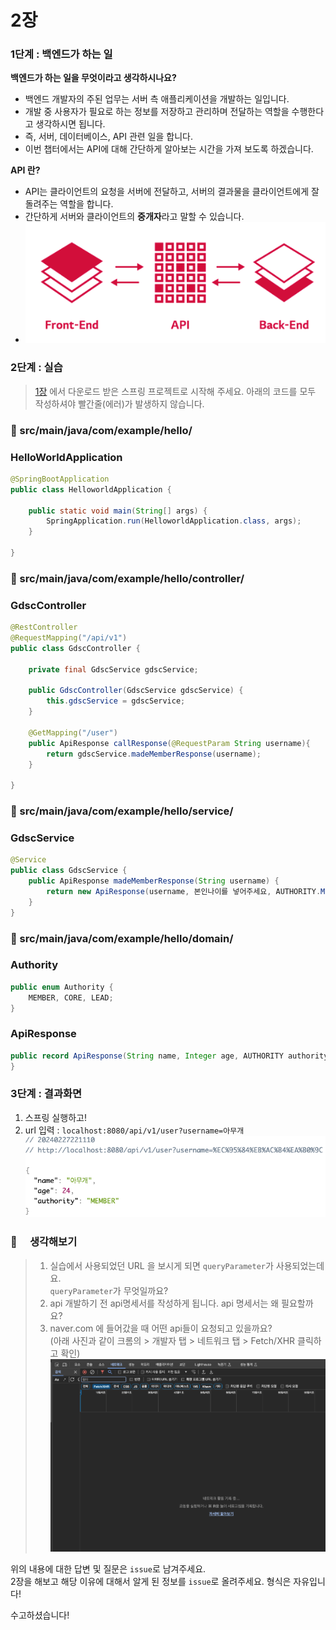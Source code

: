 # 2장

### 1단계 : 백엔드가 하는 일

**백엔드가 하는 일을 무엇이라고 생각하시나요?**

- 백엔드 개발자의 주된 업무는 서버 측 애플리케이션을 개발하는 일입니다.
- 개발 중 사용자가 필요로 하는 정보를 저장하고 관리하며 전달하는 역할을 수행한다고 생각하시면 됩니다.
- 즉, 서버, 데이터베이스, API 관련 일을 합니다.
- 이번 챕터에서는 API에 대해 간단하게 알아보는 시간을 가져 보도록 하겠습니다.

**API 란?**

- API는 클라이언트의 요청을 서버에 전달하고, 서버의 결과물을 클라이언트에게 잘 돌려주는 역할을 합니다.
- 간단하게 서버와 클라이언트의 **중개자**라고 말할 수 있습니다.
- ![api_image](./img/api_image.png)

### 2단계 : 실습

> [1장](page1.md) 에서 다운로드 받은 스프링 프로젝트로 시작해 주세요.
> 아래의 코드를 모두 작성하셔야 빨간줄(에러)가 발생하지 않습니다.

### 📁 src/main/java/com/example/hello/

### HelloWorldApplication

```java
@SpringBootApplication
public class HelloworldApplication {

    public static void main(String[] args) {
        SpringApplication.run(HelloworldApplication.class, args);
    }

}
```

### 📁 src/main/java/com/example/hello/controller/

### GdscController

```java
@RestController
@RequestMapping("/api/v1")
public class GdscController {

    private final GdscService gdscService;

    public GdscController(GdscService gdscService) {
        this.gdscService = gdscService;
    }

    @GetMapping("/user")
    public ApiResponse callResponse(@RequestParam String username){
        return gdscService.madeMemberResponse(username);
    }

}
```

### 📁 src/main/java/com/example/hello/service/

### GdscService

```java
@Service
public class GdscService {
    public ApiResponse madeMemberResponse(String username) {
        return new ApiResponse(username, 본인나이를 넣어주세요, AUTHORITY.MEMBER);
    }
}
```

### 📁 src/main/java/com/example/hello/domain/

### Authority

```java
public enum Authority {
    MEMBER, CORE, LEAD;
}
```

### ApiResponse

```java
public record ApiResponse(String name, Integer age, AUTHORITY authority) {
}
```

### 3단계 : 결과화면

1. 스프링 실행하고!
2. url 입력 : `localhost:8080/api/v1/user?username=아무개`
   ![img_5.png](./img/api_result.png)

### 🔎 　생각해보기

> 1. 실습에서 사용되었던 URL 을 보시게 되면 `queryParameter`가 사용되었는데요.  
>    `queryParameter`가 무엇일까요?
> 2. api 개발하기 전 api명세서를 작성하게 됩니다. api 명세서는 왜 필요할까요?
> 3. naver.com 에 들어갔을 때 어떤 api들이 요청되고 있을까요?  
>    (아래 사진과 같이 크롬의 > 개발자 탭 > 네트워크 탭 > Fetch/XHR 클릭하고 확인)
>    ![img_6.png](./img/api_find_network_tab.png)

위의 내용에 대한 답변 및 질문은 `issue`로 남겨주세요.  
2장을 해보고 해당 이유에 대해서 알게 된 정보를 `issue`로 올려주세요.
형식은 자유입니다!

수고하셨습니다!
